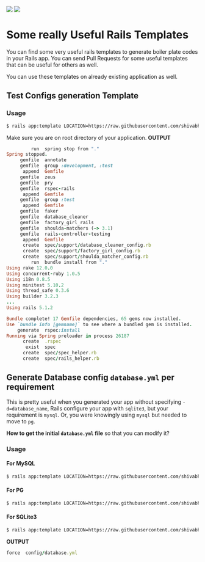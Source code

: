 ![](http://www.rubyonrailspro.com/wp-content/uploads/2017/04/logo.png) ![](https://int-dir.s3.amazonaws.com/uploads/293_293_icon_512x512_2x.png)

# Some really Useful Rails Templates
You can find some very useful rails templates to generate boiler plate codes in your Rails app. You can send Pull Requests 
for some useful templates that can be useful for others as well.

You can use these templates on already existing application as well.
## Test Configs generation Template

### Usage

```bash
$ rails app:template LOCATION=https://raw.githubusercontent.com/shivabhusal/useful_rails_templates/master/test_template.rb
```
Make sure you are on root directory of your application.
**OUTPUT**
```ruby
         run  spring stop from "."
Spring stopped.
     gemfile  annotate
     gemfile  group :development, :test
      append  Gemfile
     gemfile  zeus
     gemfile  pry
     gemfile  rspec-rails
      append  Gemfile
     gemfile  group :test
      append  Gemfile
     gemfile  faker
     gemfile  database_cleaner
     gemfile  factory_girl_rails
     gemfile  shoulda-matchers (~> 3.1)
     gemfile  rails-controller-testing
      append  Gemfile
      create  spec/support/database_cleaner_config.rb
      create  spec/support/factory_girl_config.rb
      create  spec/support/shoulda_matcher_config.rb
         run  bundle install from "."
Using rake 12.0.0
Using concurrent-ruby 1.0.5
Using i18n 0.8.5
Using minitest 5.10.2
Using thread_safe 0.3.6
Using builder 3.2.3
...
Using rails 5.1.2

Bundle complete! 17 Gemfile dependencies, 65 gems now installed.
Use `bundle info [gemname]` to see where a bundled gem is installed.
    generate  rspec:install
Running via Spring preloader in process 26187
      create  .rspec
       exist  spec
      create  spec/spec_helper.rb
      create  spec/rails_helper.rb

```

## Generate Database config `database.yml` per requirement
This is pretty useful when you generated your app without specifying `-d=database_name`, Rails configure your app with
 `sqlite3`, but your requirement is `mysql`. Or, you were knowingly using `mysql` but needed to move to `pg`.
 
 **How to get the initial `database.yml` file** so that you can modify it?
 
 ### Usage
 #### For MySQL
 ```bash
 $ rails app:template LOCATION=https://raw.githubusercontent.com/shivabhusal/useful_rails_templates/master/database_template.rb db=mysql
 ```
 
 #### For PG
 ```bash
 $ rails app:template LOCATION=https://raw.githubusercontent.com/shivabhusal/useful_rails_templates/master/database_template.rb db=pg
 ```

 #### For SQLite3
 ```bash
 $ rails app:template LOCATION=https://raw.githubusercontent.com/shivabhusal/useful_rails_templates/master/database_template.rb db=sqlite
 ```
 
 **OUTPUT**
 ```ruby
 force  config/database.yml

 ```
